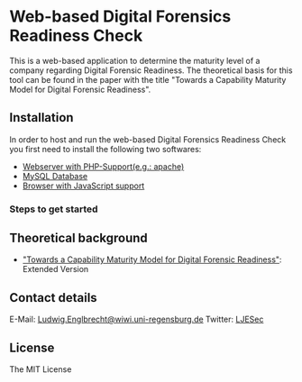 # Web-based Digital Forensics Readiness Check

This is a web-based application to determine the maturity level of a company regarding Digital Forensic Readiness. The theoretical basis for this tool can be found in the paper with the title "Towards a Capability Maturity Model for Digital Forensic Readiness".


## Installation

In order to host and run the web-based Digital Forensics Readiness Check you first need to install the following two softwares:

* [Webserver with PHP-Support(e.g.: apache)](https://             )
* [MySQL Database](https://                )
* [Browser with JavaScript support](https://           )

### Steps to get started


## Theoretical background

* ["Towards a Capability Maturity Model for Digital Forensic Readiness"](https://    ): Extended Version

## Contact details

E-Mail: Ludwig.Englbrecht@wiwi.uni-regensburg.de
Twitter: [LJESec](https://twitter.com/LJESec)

## License

The MIT License
